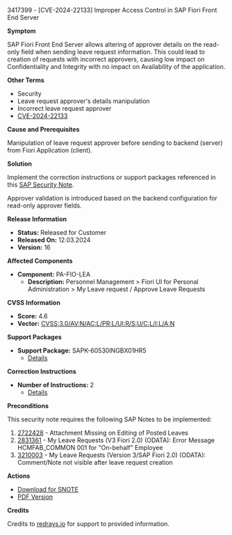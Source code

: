 3417399 - [CVE-2024-22133] Improper Access Control in SAP Fiori Front End Server

**Symptom**

SAP Fiori Front End Server allows altering of approver details on the read-only field when sending leave request information. This could lead to creation of requests with incorrect approvers, causing low impact on Confidentiality and Integrity with no impact on Availability of the application.

**Other Terms**

- Security
- Leave request approver's details manipulation
- Incorrect leave request approver
- [CVE-2024-22133](https://www.cve.org/CVERecord?id=CVE-2024-22133)

**Cause and Prerequisites**

Manipulation of leave request approver before sending to backend (server) from Fiori Application (client).

**Solution**

Implement the correction instructions or support packages referenced in this [SAP Security Note](https://me.sap.com/notes/3417399).

Approver validation is introduced based on the backend configuration for read-only approver fields.

**Release Information**

- **Status:** Released for Customer
- **Released On:** 12.03.2024
- **Version:** 16

**Affected Components**

- **Component:** PA-FIO-LEA
  - **Description:** Personnel Management &gt; Fiori UI for Personal Administration &gt; My Leave request / Approve Leave Requests

**CVSS Information**

- **Score:** 4.6
- **Vector:** [CVSS:3.0/AV:N/AC:L/PR:L/UI:R/S:U/C:L/I:L/A:N](https://nvd.nist.gov/vuln-metrics/cvss)

**Support Packages**

- **Support Package:** SAPK-60530INGBX01HR5
  - [Details](https://me.sap.com/supportpackage/SAPK-60530INGBX01HR5)

**Correction Instructions**

- **Number of Instructions:** 2
  - [Details](https://me.sap.com/corrins/0003417399/18646)

**Preconditions**

This security note requires the following SAP Notes to be implemented:

1. [2722428](https://me.sap.com/notes/2722428) - Attachment Missing on Editing of Posted Leaves
2. [2831361](https://me.sap.com/notes/2831361) - My Leave Requests (V3 Fiori 2.0) (ODATA): Error Message HCMFAB_COMMON 001 for "On-behalf" Employee
3. [3210003](https://me.sap.com/notes/3210003) - My Leave Requests (Version 3/SAP Fiori 2.0) (ODATA): Comment/Note not visible after leave request creation

**Actions**

- [Download for SNOTE](https://notesdownloads.sap.com/note/0040000000296222024)
- [PDF Version](https://me.sap.com/sap/support/sfm/notes/print/0003417399?language=en-US&token=0B8BDEECC7884F76029DFAE8395F7915)

**Credits**

Credits to [redrays.io](https://redrays.io) for support to provided information.